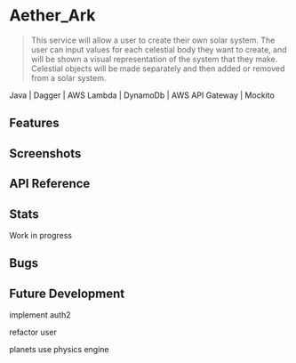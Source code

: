 # Aether_Ark

> This service will allow a user to create their own solar system. The user can input values for each celestial body they want to create, and will be shown a visual representation of the system that they make. Celestial objects will be made separately and then added or removed from a solar system.
> 
Java | Dagger | AWS Lambda | DynamoDb | AWS API Gateway | Mockito
## Features

## Screenshots

## API Reference
<!-- need to migrage to personal AWS -->
## Stats
Work in progress
## Bugs
## Future Development
implement auth2

refactor user

planets use physics engine
<!-- Markdown link & img dfn's -->
